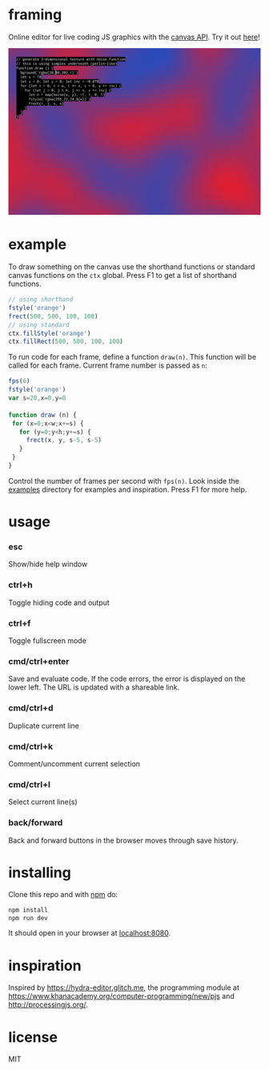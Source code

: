 # framing

Online editor for live coding JS graphics with the 
[canvas API](https://developer.mozilla.org/en-US/docs/Web/API/CanvasRenderingContext2D). 
Try it out [here](https://framing.neocities.org/)!

<img src="images/screen.png" width="720">


# example

To draw something on the canvas use the shorthand functions or standard canvas functions on the `ctx` global.
Press F1 to get a list of shorthand functions.

 ```js
 // using shorthand
fstyle('orange')
frect(500, 500, 100, 100)
 // using standard
ctx.fillStyle('orange')
ctx.fillRect(500, 500, 100, 100)
 ```

To run code for each frame, define a function `draw(n)`.
This function will be called for each frame. Current frame number is passed as `n`:

```js
fps(6)
fstyle('orange')
var s=20,x=0,y=0

function draw (n) {
 for (x=0;x<w;x+=s) {
   for (y=0;y<h;y+=s) {
     frect(x, y, s-5, s-5)
   }
 }
}
```

Control the number of frames per second with `fps(n)`.
Look inside the [examples](examples) directory for examples and inspiration. Press F1 for more help.

# usage

### esc
Show/hide help window

### ctrl+h
Toggle hiding code and output

### ctrl+f
Toggle fullscreen mode

### cmd/ctrl+enter
Save and evaluate code. If the code errors, the error is displayed on the lower left.
The URL is updated with a shareable link.

### cmd/ctrl+d
Duplicate current line

### cmd/ctrl+k
Comment/uncomment current selection

### cmd/ctrl+l
Select current line(s)

### back/forward
Back and forward buttons in the browser moves through save history.


# installing
Clone this repo and with [npm](https://npmjs.com/) do:

```
npm install
npm run dev
```

It should open in your browser at [localhost:8080](http://localhost:8080).


# inspiration

Inspired by https://hydra-editor.glitch.me, the programming module at 
https://www.khanacademy.org/computer-programming/new/pjs and http://processingjs.org/.

# license

MIT

[1]: https://developer.mozilla.org/en-US/docs/Web/API/CanvasRenderingContext2D
